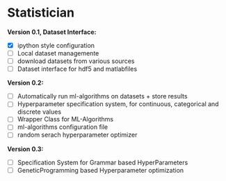 # Statistician 

**Version 0.1, Dataset Interface:**
 - [x] ipython style configuration
 - [ ] Local dataset managemente
 - [ ] download datasets from various sources
 - [ ] Dataset interface for hdf5 and matlabfiles

**Version 0.2:**
 - [ ] Automatically run ml-algorithms on datasets + store results 
 - [ ] Hyperparameter specification system, for continuous, categorical and discrete values
 - [ ] Wrapper Class for ML-Algorithms
 - [ ] ml-algorithms configuration file
 - [ ] random serach hyperparameter optimizer

**Version 0.3:**
 - [ ] Specification System for Grammar based HyperParameters
 - [ ] GeneticProgramming based Hyperparameter optimization
